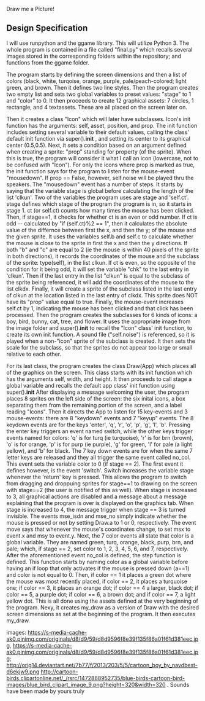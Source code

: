 Draw me a Picture!

## Design Specification
I will use runpython and the ggame library. This will utilize Python 3.
The whole program is contained in a file called "final.py" which recalls several images stored in the corresponding folders within the repository; and functions from the ggame folder.

The program starts by defining the screen dimensions and then a list of colors (black, white, turqoise, orange, purple, pale/peach-colored; light green, and brown. Then it defines two line styles.
Then the program creates two empty list and sets two global variables to preset values: "stage" to 1 and "color" to 0.
It then proceeds to create 12 graphical assets: 7 circles, 1 rectangle, and 4 textassets. These are all placed on the screen later on.

Then it creates a class "Icon" which will later have subclasses. Icon's init function has the arguments: self, asset, position, and prop. The init function includes setting several variable to their default values, calling the class' default init function via super().__init__ , and setting its center to its graphical center (0.5,0.5).
Next, it sets a condition based on an argument defined when creating a sprite: "prop" standing for property (of the sprite). When this is true, the program will consider it what I call an icon (lowercase, not to be confused with "Icon"). For only the icons where prop is marked as true, the init function says for the program to listen for the mouse-event "mousedown".
If prop == False, however, self.noise will be played thru the speakers.
The "mousedown" event has a number of steps. It starts by saying that the variable stage is global before calculating the length of the list 'clkun'. Two of the variables the program uses are stage and 'self.ct'. stage defines which stage of the program the program is in, so it starts in stage 1. ct (or self.ct) counts how many times the mouse has been clicked.
Then, if stage==1, it checks for whether ct is an even or odd number. If ct is odd -- calculated by "if (self.ct)%2 == 1", then it calculates the absolute value of the differnce between first the x, and then the y; of the mouse and the given sprite.
It uses the variables self.b and self.c to calculate whether the mouse is close to the sprite in first the x and then the y directions. If both "b" and "c" are equal to 2 (ie the mouse is within 40 pixels of the sprite in both directions), it records the coordinates of the mouse and the subclass of the sprite: type(self), in the list clkun.
If ct is even, so the opposite of the condition for it being odd, it will set the variable "chk" to the last entry in 'clkun'. Then if the last entry in the list "clkun" is equal to the subclass of the sprite being referenced, it will add the coordinates of the mouse to the list clkdx. Finally, it will create a sprite of the subclass listed in the last entry of clkun at the location listed in the last entry of clkdx. This sprite does NOT have its "prop" value equal to true.
Finally, the mouse-event increases self.ct by 1, indicating the mouse has been clicked and that click has been processed.
Then the program creates the subclasses for 6 kinds of icons: a boy, bird, bunny, cat, tree, and flower. It uses the appropriate image from the image folder and super().__init__ to recall the "Icon" class' init function, to create its own init function.
A sound file ("self.noise") is referenced, so it is played when a non-"icon" sprite of the subclass is created.
It then sets the scale for the subclass, so that the sprites do not appear too large or small relative to each other.

For its last class, the program creates the class Draw(App) which places all of the graphics on the screen. This class starts with its init function which has the arguments self, width, and height. It then proceeds to call stage a global variable and recalls the default app class' init function using super().__init__
After displaying a message welcoming the user, the program places 8 sprites on the left side of the screen: the six inital icons, a box separating them from the remaining portion of the screen, and a label reading "Icons".
Then it directs the App to listen for 15 key-events and 3 mouse-events: there are 8 "keydown" events and 7 "keyup" events.
The 8 keydown events are for the keys 'enter', 'q', 'r', 'o', 'p', 'g', 'l', 'b'. Pressing the enter key triggers an event named switch, while the other keys trigger events named for colors: 'q' is for turq (ie turquoise), 'r' is for brn (brown),  'o' is for orange, 'p' is for purp (ie purple), 'g' for green, 'l' for pale (a light yellow), and 'b' for black.
The 7 key down events are for when the same 7 letter keys are released and they all trigger the same event called no_col. This event sets the variable color to 0 (if stage == 2).
The first event it defines however, is the event 'switch'. Switch increases the variable stage whenever the 'return' key is pressed. This allows the program to switch from dragging and droppuing sprites for stage==1 to drawing on the screen with stage==2 (the user is notified of this as well). 
When stage is increased to 3, all graphical actions are disabled and a message about a message explaining that the program is over is displayed on the graphics tab.
When stage is increased to 4, the message trigger when stage == 3 is turned invisible. 
The events mse_isdn and mse_no simply indicate whether the mouse is pressed or not by setting Draw.a to 1 or 0, respectively.
The event move says that whenever the mouse's coordinates change, to set msx to event.x and msy to event.y.
Next, the 7 color events all state that color is a global variable. They are named green, turq, orange, black, purp, brn, and pale; which, if stage == 2, set color to 1, 2, 3, 4, 5, 6, and 7, respectively.
After the aforementioned event no_col is defined, the step function is defined. This function starts by naming color as a global variable before having an if loop that only activates if the mouse is pressed down (a==1) and color is not equal to 0.
Then, if color == 1 it places a green dot where the mouse was most recently placed, if color == 2, it places a turquoise one; if color == 3, it places an orange dot; if color == 4 a larger, black dot; if color == 5, a purple dot; if color == 6, a brown dot; and if color == 7, a light yellow dot. This is all done using the assets defined at the very beginning of the program.
Nexy, it creates my_draw as a version of Draw with the desired screen dimensions as set at the beginning of the program. It then executes my_draw.


images: https://s-media-cache-ak0.pinimg.com/originals/d8/d9/59/d8d9596f8e39f135f86a01f61d381eec.jpg, https://s-media-cache-ak0.pinimg.com/originals/d8/d9/59/d8d9596f8e39f135f86a01f61d381eec.jpg; http://orig14.deviantart.net/7b77/f/2013/203/5/5/cartoon_boy_by_navdbest-d6ekjw9.png
http://cartoon-birds.clipartonline.net/_/rsrc/1472868952735/blue-birds-cartoon-bird-images/blue_bird_clipart_image_9.png?height=320&width=320 .
Sounds have been made by yours truly

